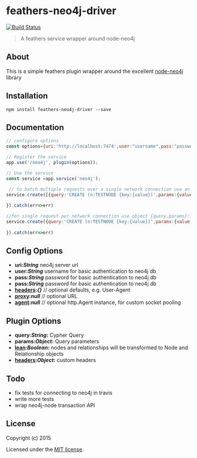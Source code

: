 # feathers-neo4j-driver

[![Build Status](https://travis-ci.org/rollymaduk/feathers-neo4j-driver.png?branch=master)](https://travis-ci.org/rollymaduk/feathers-neo4j-driver)

> A feathers service wrapper around node-neo4j
## About
This is a simple feathers plugin wrapper around the excellent [node-neo4j](https://github.com/thingdom/node-neo4j/blob/v2/API_v2.md) library

## Installation
```
npm install feathers-neo4j-driver --save
```

## Documentation
```js
// configure options
const options={uri:'http://localhost:7474',user:"username",pass:"password"}

// Register the service
app.use('/neo4j', plugin(options));

// Use the service
const service =app.service('neo4j');

 // to batch multiple requests over a single network connection use an array object of {query,params}: returns a promise
service.create([{query:'CREATE (n:TESTNODE {key:{value})',params:{value:"my value"}}]).then((res)=>{
    
}).catch(err=>err)

//for single request per network connection use object {query,params}: returns a promise
service.create({query:'CREATE (n:TESTNODE {key:{value})',params:{value:"my value"}}).then((res)=>{
    
}).catch(err=>err)
```
## Config Options
- **uri:_String_** neo4j server url
- **user:_String_** username for basic authentication to neo4j db
- **pass:_String_** password for basic authentication to neo4j db
- **pass:_String_** password for basic authentication to neo4j db
- **[headers](https://github.com/thingdom/node-neo4j/blob/v2/API_v2.md#core):_{}_**    // optional defaults, e.g. User-Agent
- **[proxy](https://github.com/thingdom/node-neo4j/blob/v2/API_v2.md#core):_null_**    // optional URL
- **[agent](https://github.com/thingdom/node-neo4j/blob/v2/API_v2.md#core):_null_**    // optional http.Agent instance, for custom socket pooling
 
## Plugin Options
- **query:_String_:** Cypher Query
- **params:_Object_:** Query parameters
- **[lean](https://github.com/thingdom/node-neo4j/blob/v2/API_v2.md#cypher):_Boolean_:** nodes and relationships will be transformed to Node and Relationship objects 
- **[headers](https://github.com/thingdom/node-neo4j/blob/v2/API_v2.md#cypher):_Object_:** custom headers 

## Todo
- fix tests for connecting to neo4j in travis
- write more tests
- wrap neo4j-node transaction API

## License

Copyright (c) 2015

Licensed under the [MIT license](LICENSE).
